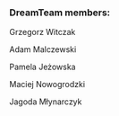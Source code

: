 ### DreamTeam members:

Grzegorz Witczak

Adam Malczewski

Pamela Jeżowska

Maciej Nowogrodzki

Jagoda Młynarczyk
